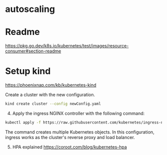 # autoscaling

# Readme

https://pkg.go.dev/k8s.io/kubernetes/test/images/resource-consumer#section-readme

# Setup kind
https://phoenixnap.com/kb/kubernetes-kind

Create a cluster with the new configuration.

```sh
kind create cluster --config newConfig.yaml
```

4. Apply the ingress NGINX controller with the following command:

```sh
kubectl apply -f https://raw.githubusercontent.com/kubernetes/ingress-nginx/main/deploy/static/provider/kind/deploy.yaml
```

The command creates multiple Kubernetes objects. In this configuration, ingress works as the cluster's reverse proxy and load balancer.

5. HPA explained
https://coroot.com/blog/kubernetes-hpa
